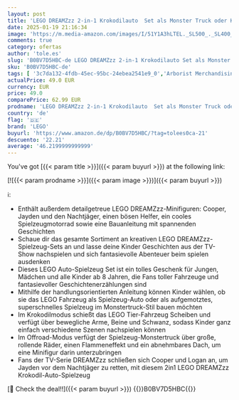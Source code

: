 ```yaml
---
layout: post
title: 'LEGO DREAMZzz 2-in-1 Krokodilauto  Set als Monster Truck oder Krokodil-Spielzeug-Auto  mit Minifiguren Cooper  Jayden und Nachtjäger  kreatives Geschenk für Kinder  Jungen  Mädchen ab 8 Jahren 71458'
date: 2025-01-19 21:16:34
image: 'https://m.media-amazon.com/images/I/51Y1A3hLTEL._SL500_._SL400_.jpg'
comments: true
category: ofertas
author: 'tole.es'
slug: 'B0BV7D5HBC-de LEGO DREAMZzz 2-in-1 Krokodilauto Set als Monster Truck...'
sku: 'B0BV7D5HBC-de'
tags: [ '3c7da132-4fdb-45ec-95bc-24ebea2541e9_0','Arborist Merchandising Root','Bauspielzeug & Konstruktionsspielzeug','Bauspielzeugsets','Custom Stores','LEGO','Self Service','Spielzeug','lego','🇩🇪', ]
actualPrice: 49.0 EUR
currency: EUR
price: 49.0
comparePrice: 62.99 EUR
prodname: 'LEGO DREAMZzz 2-in-1 Krokodilauto  Set als Monster Truck oder Krokodil-Spielzeug-Auto  mit Minifiguren Cooper  Jayden und Nachtjäger  kreatives Geschenk für Kinder  Jungen  Mädchen ab 8 Jahren 71458'
country: 'de'
flag: '🇩🇪'
brand: 'LEGO'
buyurl: 'https://www.amazon.de/dp/B0BV7D5HBC/?tag=tolees0ca-21'
descuento: '22.21'
average: '46.2199999999999'
---
```


You've got [{{< param title >}}]({{< param buyurl >}}) at the following link:

[![{{< param prodname >}}]({{< param image >}})]({{< param buyurl >}})

ℹ️:

- Enthält außerdem detailgetreue LEGO DREAMZzz-Minifiguren: Cooper, Jayden und den Nachtjäger, einen bösen Helfer, ein cooles Spielzeugmotorrad sowie eine Bauanleitung mit spannenden Geschichten
- Schaue dir das gesamte Sortiment an kreativen LEGO DREAMZzz-Spielzeug-Sets an und lasse deine Kinder Geschichten aus der TV-Show nachspielen und sich fantasievolle Abenteuer beim spielen ausdenken
- Dieses LEGO Auto-Spielzeug Set ist ein tolles Geschenk für Jungen, Mädchen und alle Kinder ab 8 Jahren, die Fans toller Fahrzeuge und fantasievoller Geschichtenerzählungen sind
- Mithilfe der handlungsorientierten Anleitung können Kinder wählen, ob sie das LEGO Fahrzeug als Spielzeug-Auto oder als aufgemotztes, superschnelles Spielzeug im Monstertruck-Stil bauen möchten
- Im Krokodilmodus schießt das LEGO Tier-Fahrzeug Scheiben und verfügt über bewegliche Arme, Beine und Schwanz, sodass Kinder ganz einfach verschiedene Szenen nachspielen können
- Im Offroad-Modus verfügt der Spielzeug-Monstertruck über große, rollende Räder, einen Flammeneffekt und ein abnehmbares Dach, um eine Minifigur darin unterzubringen
- Fans der TV-Serie DREAMZzz schließen sich Cooper und Logan an, um Jayden vor dem Nachtjäger zu retten, mit diesem 2in1 LEGO DREAMZzz Krokodil-Auto-Spielzeug

[🛒 Check the deal!!]({{< param buyurl >}})
{{<world>}}B0BV7D5HBC{{</world>}}
